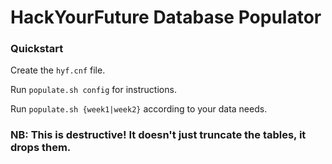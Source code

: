 # HackYourFuture Database Populator
### Quickstart
Create the `hyf.cnf` file.

Run `populate.sh config` for instructions.

Run `populate.sh {week1|week2}` according to your data needs.

### NB: This is destructive! It doesn't just truncate the tables, it drops them. ###